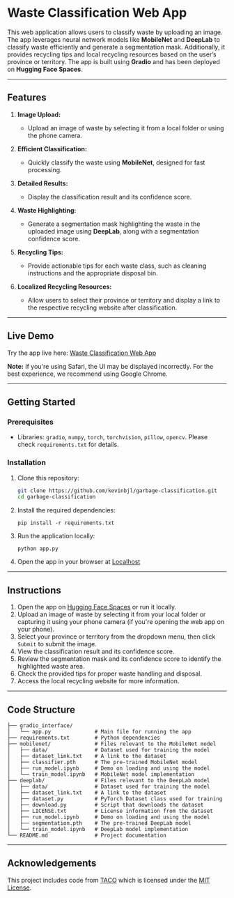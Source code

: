 # Waste Classification Web App

This web application allows users to classify waste by uploading an image. The app leverages neural network models like **MobileNet** and **DeepLab** to classify waste efficiently and generate a segmentation mask. Additionally, it provides recycling tips and local recycling resources based on the user’s province or territory. The app is built using **Gradio** and has been deployed on **Hugging Face Spaces**.

---

## Features

1. **Image Upload:**
   - Upload an image of waste by selecting it from a local folder or using the phone camera.

2. **Efficient Classification:**
   - Quickly classify the waste using **MobileNet**, designed for fast processing.

3. **Detailed Results:**
   - Display the classification result and its confidence score.

4. **Waste Highlighting:**
   - Generate a segmentation mask highlighting the waste in the uploaded image using **DeepLab**, along with a segmentation confidence score.

5. **Recycling Tips:**
   - Provide actionable tips for each waste class, such as cleaning instructions and the appropriate disposal bin.

6. **Localized Recycling Resources:**
   - Allow users to select their province or territory and display a link to the respective recycling website after classification.

---

## Live Demo

Try the app live here: [Waste Classification Web App](https://huggingface.co/spaces/zhangzi0902/CS5330_Waste_Sorting)

**Note:** If you're using Safari, the UI may be displayed incorrectly. For the best experience, we recommend using Google Chrome.

---

## Getting Started

### Prerequisites

- Libraries: `gradio`, `numpy`, `torch`, `torchvision`, `pillow`, `opencv`. Please check `requirements.txt` for details.

### Installation

1. Clone this repository:
   ```bash
   git clone https://github.com/kevinbjl/garbage-classification.git
   cd garbage-classification

2. Install the required dependencies:
   ```
   pip install -r requirements.txt

3. Run the application locally:
   ```
   python app.py

4. Open the app in your browser at [Localhost](http://localhost:7860)

---

## Instructions

1. Open the app on [Hugging Face Spaces](https://huggingface.co/spaces/zhangzi0902/CS5330_Waste_Sorting) or run it locally.
2. Upload an image of waste by selecting it from your local folder or capturing it using your phone camera (if you're opening the web app on your phone).
3. Select your province or territory from the dropdown menu, then click `Submit` to submit the image.
4. View the classification result and its confidence score.
5. Review the segmentation mask and its confidence score to identify the highlighted waste area.
6. Check the provided tips for proper waste handling and disposal.
7. Access the local recycling website for more information.

---

## Code Structure
    ├── gradio_interface/          
    │   └── app.py              # Main file for running the app
    ├── requirements.txt        # Python dependencies
    ├── mobilenet/              # Files relevant to the MobileNet model 
    │   ├── data/               # Dataset used for training the model
    │   ├── dataset_link.txt    # A link to the dataset
    │   ├── classifier.pth      # The pre-trained MobileNet model
    │   ├── run_model.ipynb     # Demo on loading and using the model
    │   └── train_model.ipynb   # MobileNet model implementation
    ├── deeplab/                # Files relevant to the DeepLab model
    │   ├── data/               # Dataset used for training the model
    │   ├── dataset_link.txt    # A link to the dataset
    │   ├── dataset.py          # PyTorch Dataset class used for training
    │   ├── download.py         # Script that downloads the dataset
    │   ├── LICENSE.txt         # License information from the dataset
    │   ├── run_model.ipynb     # Demo on loading and using the model
    │   ├── segmentation.pth    # The pre-trained DeepLab model
    │   └── train_model.ipynb   # DeepLab model implementation
    └── README.md               # Project documentation

---
## Acknowledgements

This project includes code from [TACO](https://github.com/pedropro/TACO) which is licensed under the [MIT License](https://opensource.org/licenses/MIT).